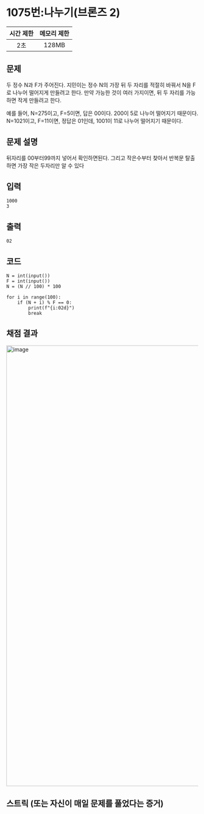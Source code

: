 # 1075번:나누기(브론즈 2)
|시간 제한|메모리 제한|
|:--:|:--:|
|2초|128MB|

## 문제
두 정수 N과 F가 주어진다. 지민이는 정수 N의 가장 뒤 두 자리를 적절히 바꿔서 N을 F로 나누어 떨어지게 만들려고 한다. 만약 가능한 것이 여러 가지이면, 뒤 두 자리를 가능하면 작게 만들려고 한다.

예를 들어, N=275이고, F=5이면, 답은 00이다. 200이 5로 나누어 떨어지기 때문이다. N=1021이고, F=11이면, 정답은 01인데, 1001이 11로 나누어 떨어지기 때문이다.


## 문제 설명
뒤자리를 00부터99까지 넣어서 확인하면된다. 
그리고 작은수부터 찾아서 반복문 탈출하면 가장 작은 두자리만 알 수 있다


## 입력
```
1000
3
```

## 출력
```
02
```
## 코드
```
N = int(input())
F = int(input())
N = (N // 100) * 100
    
for i in range(100):
    if (N + i) % F == 0:
        print(f"{i:02d}")
        break

```

## 채점 결과
<img width="1153" alt="image" src="https://github.com/user-attachments/assets/9130016b-6680-4459-8e86-4c389443779f">


## 스트릭 (또는 자신이 매일 문제를 풀었다는 증거)
